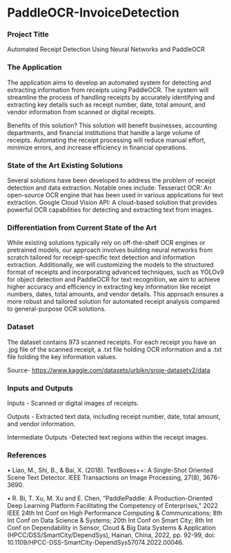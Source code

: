 # PaddleOCR-InvoiceDetection

### Project Title
Automated Receipt Detection Using Neural Networks and PaddleOCR

### The Application
The application aims to develop an automated system for detecting and extracting information from receipts using PaddleOCR. The system will streamline the process of handling receipts by accurately identifying and extracting key details such as receipt number, date, total amount, and vendor information from scanned or digital receipts.

Benefits of this solution? This solution will benefit businesses, accounting departments, and financial institutions that handle a large volume of receipts. Automating the receipt processing will reduce manual effort, minimize errors, and increase efficiency in financial operations.

### State of the Art Existing Solutions
Several solutions have been developed to address the problem of receipt detection and data extraction. Notable ones include:
Tesseract OCR: An open-source OCR engine that has been used in various applications for text extraction. 
Google Cloud Vision API: A cloud-based solution that provides powerful OCR capabilities for detecting and extracting text from images.

### Differentiation from Current State of the Art
While existing solutions typically rely on off-the-shelf OCR engines or pretrained models, our approach involves building neural networks from scratch tailored for receipt-specific text detection and information extraction. Additionally, we will customizing the models to the structured format of receipts and incorporating advanced techniques, such as YOLOv9 for object detection and PaddleOCR for text recognition, we aim to achieve higher accuracy and efficiency in extracting key information like receipt numbers, dates, total amounts, and vendor details. This approach ensures a more robust and tailored solution for automated receipt analysis compared to general-purpose OCR solutions.

### Dataset

The dataset contains 973 scanned receipts. For each receipt you have an .jpg file of the scanned receipt, a .txt file holding OCR information and a .txt file holding the key information values.

Source- https://www.kaggle.com/datasets/urbikn/sroie-datasetv2/data

### Inputs and Outputs 
Inputs - Scanned or digital images of receipts.

Outputs - Extracted text data, including receipt number, date, total amount, and vendor information.

Intermediate Outputs -Detected text regions within the receipt images.

### References
• Liao, M., Shi, B., & Bai, X. (2018). TextBoxes++: A Single-Shot Oriented Scene Text Detector. IEEE Transactions on Image Processing, 27(8), 3676-3690.

• R. Bi, T. Xu, M. Xu and E. Chen, ”PaddlePaddle: A Production-Oriented Deep Learning Platform Facilitating the Competency of Enterprises,” 2022 IEEE 24th Int Conf on High Performance Computing & Communications; 8th Int Conf on Data Science & Systems; 20th Int Conf on Smart City; 8th Int Conf on Dependability in Sensor, Cloud & Big Data Systems & Application (HPCC/DSS/SmartCity/DependSys), Hainan, China, 2022, pp. 92-99, doi: 10.1109/HPCC-DSS-SmartCity-DependSys57074.2022.00046.

